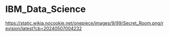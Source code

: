 # IBM_Data_Science

https://static.wikia.nocookie.net/onepiece/images/9/99/Secret_Room.png/revision/latest?cb=20240507004232
